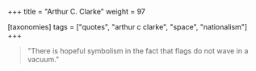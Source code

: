 +++
title = "Arthur C. Clarke"
weight = 97

[taxonomies]
tags = ["quotes", "arthur c clarke", "space", "nationalism"]
+++

> "There is hopeful symbolism in the fact that flags do not wave in a vacuum."

